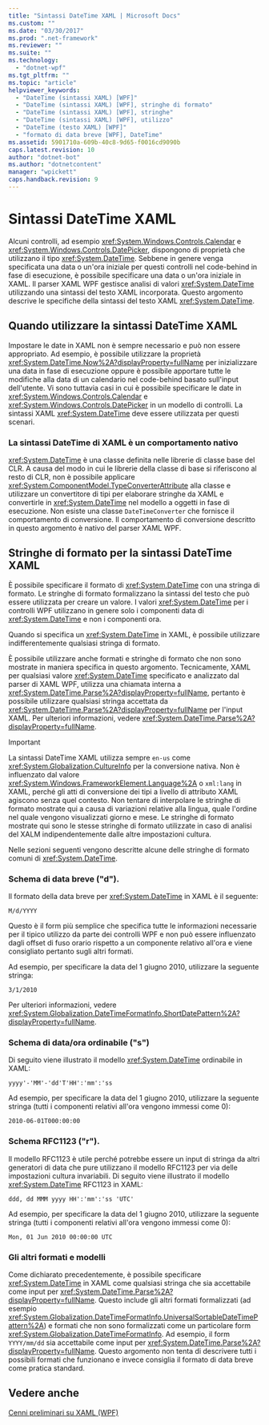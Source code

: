 ```yaml
---
title: "Sintassi DateTime XAML | Microsoft Docs"
ms.custom: ""
ms.date: "03/30/2017"
ms.prod: ".net-framework"
ms.reviewer: ""
ms.suite: ""
ms.technology: 
  - "dotnet-wpf"
ms.tgt_pltfrm: ""
ms.topic: "article"
helpviewer_keywords: 
  - "DateTime (sintassi XAML) [WPF]"
  - "DateTime (sintassi XAML) [WPF], stringhe di formato"
  - "DateTime (sintassi XAML) [WPF], stringhe"
  - "DateTime (sintassi XAML) [WPF], utilizzo"
  - "DateTime (testo XAML) [WPF]"
  - "formato di data breve [WPF], DateTime"
ms.assetid: 5901710a-609b-40c8-9d65-f0016cd9090b
caps.latest.revision: 10
author: "dotnet-bot"
ms.author: "dotnetcontent"
manager: "wpickett"
caps.handback.revision: 9
---
```

# Sintassi DateTime XAML
Alcuni controlli, ad esempio <xref:System.Windows.Controls.Calendar> e <xref:System.Windows.Controls.DatePicker>, dispongono di proprietà che utilizzano il tipo <xref:System.DateTime>.  Sebbene in genere venga specificata una data o un'ora iniziale per questi controlli nel code\-behind in fase di esecuzione, è possibile specificare una data o un'ora iniziale in XAML.  Il parser XAML WPF gestisce analisi di valori <xref:System.DateTime> utilizzando una sintassi del testo XAML incorporata.  Questo argomento descrive le specifiche della sintassi del testo XAML <xref:System.DateTime>.  
  
   
  
<a name="where_datetime_xaml_syntax_is_used"></a>   
## Quando utilizzare la sintassi DateTime XAML  
 Impostare le date in XAML non è sempre necessario e può non essere appropriato.  Ad esempio, è possibile utilizzare la proprietà <xref:System.DateTime.Now%2A?displayProperty=fullName> per inizializzare una data in fase di esecuzione oppure è possibile apportare tutte le modifiche alla data di un calendario nel code\-behind basato sull'input dell'utente.  Vi sono tuttavia casi in cui è possibile specificare le date in <xref:System.Windows.Controls.Calendar> e <xref:System.Windows.Controls.DatePicker> in un modello di controlli.  La sintassi XAML <xref:System.DateTime> deve essere utilizzata per questi scenari.  
  
### La sintassi DateTime di XAML è un comportamento nativo  
 <xref:System.DateTime> è una classe definita nelle librerie di  classe base del CLR.  A causa del modo in cui le librerie della classe di base si riferiscono al resto di CLR, non è possibile applicare <xref:System.ComponentModel.TypeConverterAttribute> alla classe e utilizzare un convertitore di tipi per elaborare stringhe da XAML e convertirle in <xref:System.DateTime> nel modello a oggetti in fase di esecuzione.  Non esiste una classe `DateTimeConverter` che fornisce il comportamento di conversione. Il comportamento di conversione descritto in questo argomento è nativo del parser XAML WPF.  
  
<a name="format_strings_for_datetime_xaml_syntax"></a>   
## Stringhe di formato per la sintassi DateTime XAML  
 È possibile specificare il formato di <xref:System.DateTime> con una stringa di formato.  Le stringhe di formato formalizzano la sintassi del testo che può essere utilizzata per creare un valore.  I valori <xref:System.DateTime> per i controlli WPF utilizzano in genere solo i componenti data di <xref:System.DateTime> e non i componenti ora.  
  
 Quando si specifica un <xref:System.DateTime> in XAML, è possibile utilizzare indifferentemente qualsiasi stringa di formato.  
  
 È possibile utilizzare anche formati e stringhe di formato che non sono mostrate in maniera specifica in questo argomento.  Tecnicamente, XAML per qualsiasi valore <xref:System.DateTime> specificato e analizzato dal parser di XAML WPF, utilizza una chiamata interna a <xref:System.DateTime.Parse%2A?displayProperty=fullName>, pertanto è possibile utilizzare qualsiasi stringa accettata da <xref:System.DateTime.Parse%2A?displayProperty=fullName> per l'input XAML.  Per ulteriori informazioni, vedere <xref:System.DateTime.Parse%2A?displayProperty=fullName>.  
  
> [!IMPORTANT]
>  La sintassi DateTime XAML utilizza sempre `en-us` come <xref:System.Globalization.CultureInfo> per la conversione nativa.  Non è influenzato dal valore <xref:System.Windows.FrameworkElement.Language%2A> o `xml:lang` in XAML, perché gli atti di conversione dei tipi a livello di attributo XAML agiscono senza quel contesto.  Non tentare di interpolare le stringhe di formato mostrate qui a causa di variazioni relative alla lingua, quale l'ordine nel quale vengono visualizzati giorno e mese.  Le stringhe di formato mostrate qui sono le stesse stringhe di formato utilizzate in caso di analisi del XALM indipendentemente dalle altre impostazioni cultura.  
  
 Nelle sezioni seguenti vengono descritte alcune delle stringhe di formato comuni di <xref:System.DateTime>.  
  
### Schema di data breve \("d"\).  
 Il formato della data breve per <xref:System.DateTime> in XAML è il seguente:  
  
 `M/d/YYYY`  
  
 Questo è il form più semplice che specifica tutte le informazioni necessarie per il tipico utilizzo da parte dei controlli WPF e non può essere influenzato dagli offset di fuso orario rispetto a un componente relativo all'ora e viene consigliato pertanto sugli altri formati.  
  
 Ad esempio, per specificare la data del 1 giugno 2010, utilizzare la seguente stringa:  
  
 `3/1/2010`  
  
 Per ulteriori informazioni, vedere <xref:System.Globalization.DateTimeFormatInfo.ShortDatePattern%2A?displayProperty=fullName>.  
  
### Schema di data\/ora ordinabile \("s"\)  
 Di seguito viene illustrato il modello <xref:System.DateTime> ordinabile in XAML:  
  
 `yyyy'-'MM'-'dd'T'HH':'mm':'ss`  
  
 Ad esempio, per specificare la data del 1 giugno 2010, utilizzare la seguente stringa \(tutti i componenti relativi all'ora vengono immessi come 0\):  
  
 `2010-06-01T000:00:00`  
  
### Schema RFC1123 \("r"\).  
 Il modello RFC1123 è utile perché potrebbe essere un input di stringa da altri generatori di data che pure utilizzano il modello RFC1123 per via delle impostazioni cultura invariabili.  Di seguito viene illustrato il modello <xref:System.DateTime> RFC1123 in XAML:  
  
 `ddd, dd MMM yyyy HH':'mm':'ss 'UTC'`  
  
 Ad esempio, per specificare la data del 1 giugno 2010, utilizzare la seguente stringa \(tutti i componenti relativi all'ora vengono immessi come 0\):  
  
 `Mon, 01 Jun 2010 00:00:00 UTC`  
  
### Gli altri formati e modelli  
 Come dichiarato precedentemente, è possibile specificare <xref:System.DateTime> in XAML come qualsiasi stringa che sia accettabile come input per <xref:System.DateTime.Parse%2A?displayProperty=fullName>.  Questo include gli altri formati formalizzati \(ad esempio <xref:System.Globalization.DateTimeFormatInfo.UniversalSortableDateTimePattern%2A>\) e formati che non sono formalizzati come un particolare form <xref:System.Globalization.DateTimeFormatInfo>.  Ad esempio, il form `YYYY/mm/dd` sia accettabile come input per <xref:System.DateTime.Parse%2A?displayProperty=fullName>.  Questo argomento non tenta di descrivere tutti i possibili formati che funzionano e invece consiglia il formato di data breve come pratica standard.  
  
## Vedere anche  
 [Cenni preliminari su XAML \(WPF\)](../../../../docs/framework/wpf/advanced/xaml-overview-wpf.md)